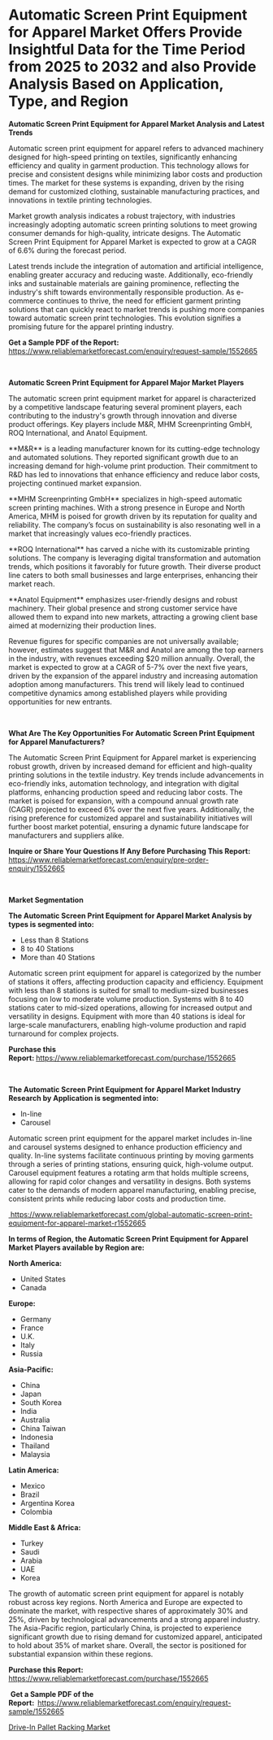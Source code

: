 <p><h1>Automatic Screen Print Equipment for Apparel Market Offers Provide Insightful Data for the Time Period from 2025 to 2032 and also Provide Analysis Based on Application, Type, and Region</h1></p><p><strong>Automatic Screen Print Equipment for Apparel Market Analysis and Latest Trends</strong></p>
<p><p>Automatic screen print equipment for apparel refers to advanced machinery designed for high-speed printing on textiles, significantly enhancing efficiency and quality in garment production. This technology allows for precise and consistent designs while minimizing labor costs and production times. The market for these systems is expanding, driven by the rising demand for customized clothing, sustainable manufacturing practices, and innovations in textile printing technologies.</p><p>Market growth analysis indicates a robust trajectory, with industries increasingly adopting automatic screen printing solutions to meet growing consumer demands for high-quality, intricate designs. The Automatic Screen Print Equipment for Apparel Market is expected to grow at a CAGR of 6.6% during the forecast period. </p><p>Latest trends include the integration of automation and artificial intelligence, enabling greater accuracy and reducing waste. Additionally, eco-friendly inks and sustainable materials are gaining prominence, reflecting the industry's shift towards environmentally responsible production. As e-commerce continues to thrive, the need for efficient garment printing solutions that can quickly react to market trends is pushing more companies toward automatic screen print technologies. This evolution signifies a promising future for the apparel printing industry.</p></p>
<p><strong>Get a Sample PDF of the Report:&nbsp;</strong> <a href="https://www.reliablemarketforecast.com/enquiry/request-sample/1552665?utm_campaign=2803&utm_medium=2&utm_source=Github&utm_content=ia&utm_term=11042025&utm_id=automatic-screen-print-equipment-for-apparel">https://www.reliablemarketforecast.com/enquiry/request-sample/1552665</a></p>
<p>&nbsp;</p>
<p><strong>Automatic Screen Print Equipment for Apparel Major Market Players</strong></p>
<p><p>The automatic screen print equipment market for apparel is characterized by a competitive landscape featuring several prominent players, each contributing to the industry's growth through innovation and diverse product offerings. Key players include M&R, MHM Screenprinting GmbH, ROQ International, and Anatol Equipment.</p><p>**M&R** is a leading manufacturer known for its cutting-edge technology and automated solutions. They reported significant growth due to an increasing demand for high-volume print production. Their commitment to R&D has led to innovations that enhance efficiency and reduce labor costs, projecting continued market expansion.</p><p>**MHM Screenprinting GmbH** specializes in high-speed automatic screen printing machines. With a strong presence in Europe and North America, MHM is poised for growth driven by its reputation for quality and reliability. The company’s focus on sustainability is also resonating well in a market that increasingly values eco-friendly practices.</p><p>**ROQ International** has carved a niche with its customizable printing solutions. The company is leveraging digital transformation and automation trends, which positions it favorably for future growth. Their diverse product line caters to both small businesses and large enterprises, enhancing their market reach.</p><p>**Anatol Equipment** emphasizes user-friendly designs and robust machinery. Their global presence and strong customer service have allowed them to expand into new markets, attracting a growing client base aimed at modernizing their production lines.</p><p>Revenue figures for specific companies are not universally available; however, estimates suggest that M&R and Anatol are among the top earners in the industry, with revenues exceeding $20 million annually. Overall, the market is expected to grow at a CAGR of 5-7% over the next five years, driven by the expansion of the apparel industry and increasing automation adoption among manufacturers. This trend will likely lead to continued competitive dynamics among established players while providing opportunities for new entrants.</p></p>
<p>&nbsp;</p>
<p><strong>What Are The Key Opportunities For Automatic Screen Print Equipment for Apparel Manufacturers?</strong></p>
<p><p>The Automatic Screen Print Equipment for Apparel market is experiencing robust growth, driven by increased demand for efficient and high-quality printing solutions in the textile industry. Key trends include advancements in eco-friendly inks, automation technology, and integration with digital platforms, enhancing production speed and reducing labor costs. The market is poised for expansion, with a compound annual growth rate (CAGR) projected to exceed 6% over the next five years. Additionally, the rising preference for customized apparel and sustainability initiatives will further boost market potential, ensuring a dynamic future landscape for manufacturers and suppliers alike.</p></p>
<p><strong>Inquire or Share Your Questions If Any Before Purchasing This Report:</strong> <a href="https://www.reliablemarketforecast.com/enquiry/pre-order-enquiry/1552665?utm_campaign=2803&utm_medium=2&utm_source=Github&utm_content=ia&utm_term=11042025&utm_id=automatic-screen-print-equipment-for-apparel">https://www.reliablemarketforecast.com/enquiry/pre-order-enquiry/1552665</a></p>
<p>&nbsp;</p>
<p><strong>Market Segmentation</strong></p>
<p><strong>The Automatic Screen Print Equipment for Apparel Market Analysis by types is segmented into:</strong></p>
<p><ul><li>Less than 8 Stations</li><li>8 to 40 Stations</li><li>More than 40 Stations</li></ul></p>
<p><p>Automatic screen print equipment for apparel is categorized by the number of stations it offers, affecting production capacity and efficiency. Equipment with less than 8 stations is suited for small to medium-sized businesses focusing on low to moderate volume production. Systems with 8 to 40 stations cater to mid-sized operations, allowing for increased output and versatility in designs. Equipment with more than 40 stations is ideal for large-scale manufacturers, enabling high-volume production and rapid turnaround for complex projects.</p></p>
<p><strong>Purchase this Report:&nbsp;</strong><a href="https://www.reliablemarketforecast.com/purchase/1552665?utm_campaign=2803&utm_medium=2&utm_source=Github&utm_content=ia&utm_term=11042025&utm_id=automatic-screen-print-equipment-for-apparel">https://www.reliablemarketforecast.com/purchase/1552665</a></p>
<p>&nbsp;</p>
<p><strong>The Automatic Screen Print Equipment for Apparel Market Industry Research by Application is segmented into:</strong></p>
<p><ul><li>In-line</li><li>Carousel</li></ul></p>
<p><p>Automatic screen print equipment for the apparel market includes in-line and carousel systems designed to enhance production efficiency and quality. In-line systems facilitate continuous printing by moving garments through a series of printing stations, ensuring quick, high-volume output. Carousel equipment features a rotating arm that holds multiple screens, allowing for rapid color changes and versatility in designs. Both systems cater to the demands of modern apparel manufacturing, enabling precise, consistent prints while reducing labor costs and production time.</p></p>
<p><a href="https://www.reliablemarketforecast.com/global-automatic-screen-print-equipment-for-apparel-market-r1552665?utm_campaign=2803&utm_medium=2&utm_source=Github&utm_content=ia&utm_term=11042025&utm_id=automatic-screen-print-equipment-for-apparel">&nbsp;https://www.reliablemarketforecast.com/global-automatic-screen-print-equipment-for-apparel-market-r1552665</a></p>
<p><strong>In terms of Region, the Automatic Screen Print Equipment for Apparel Market Players available by Region are:</strong></p>
<p>
    <p> <strong> North America: </strong>
        <ul>
            <li>United States</li>
            <li>Canada</li>
        </ul>
        </p> 
    <p> <strong> Europe: </strong>
        <ul>
            <li>Germany</li>
            <li>France</li>
            <li>U.K.</li>
            <li>Italy</li>
            <li>Russia</li>
        </ul>
        </p> 
    <p> <strong> Asia-Pacific: </strong>
        <ul>
            <li>China</li>
            <li>Japan</li>
            <li>South Korea</li>
            <li>India</li>
            <li>Australia</li>
            <li>China Taiwan</li>
            <li>Indonesia</li>
            <li>Thailand</li>
            <li>Malaysia</li>
        </ul>
        </p> 
    <p> <strong> Latin America: </strong>
        <ul>
            <li>Mexico</li>
            <li>Brazil</li>
            <li>Argentina Korea</li>
            <li>Colombia</li>
        </ul>
        </p> 
    <p> <strong> Middle East & Africa: </strong>
        <ul>
            <li>Turkey</li>
            <li>Saudi</li>
            <li>Arabia</li>
            <li>UAE</li>
            <li>Korea</li>
        </ul>
    </p>
    </p>
<p><p>The growth of automatic screen print equipment for apparel is notably robust across key regions. North America and Europe are expected to dominate the market, with respective shares of approximately 30% and 25%, driven by technological advancements and a strong apparel industry. The Asia-Pacific region, particularly China, is projected to experience significant growth due to rising demand for customized apparel, anticipated to hold about 35% of market share. Overall, the sector is positioned for substantial expansion within these regions.</p></p>
<p><strong>Purchase this Report: </strong><a href="https://www.reliablemarketforecast.com/purchase/1552665?utm_campaign=2803&utm_medium=2&utm_source=Github&utm_content=ia&utm_term=11042025&utm_id=automatic-screen-print-equipment-for-apparel">https://www.reliablemarketforecast.com/purchase/1552665</a></p>
<p>&nbsp;<strong>Get a Sample PDF of the Report:&nbsp;&nbsp;</strong><a href="https://www.reliablemarketforecast.com/enquiry/request-sample/1552665?utm_campaign=2803&utm_medium=2&utm_source=Github&utm_content=ia&utm_term=11042025&utm_id=automatic-screen-print-equipment-for-apparel">https://www.reliablemarketforecast.com/enquiry/request-sample/1552665</a></p>
<p><strong></strong></p>
<p><p><a href="https://github.com/cernkomlkawi/Market-Research-Report-List-1/blob/main/drive-in-pallet-racking-market.md?utm_campaign=2803&utm_medium=2&utm_source=Github&utm_content=ia&utm_term=11042025&utm_id=automatic-screen-print-equipment-for-apparel">Drive-In Pallet Racking Market</a></p></p>